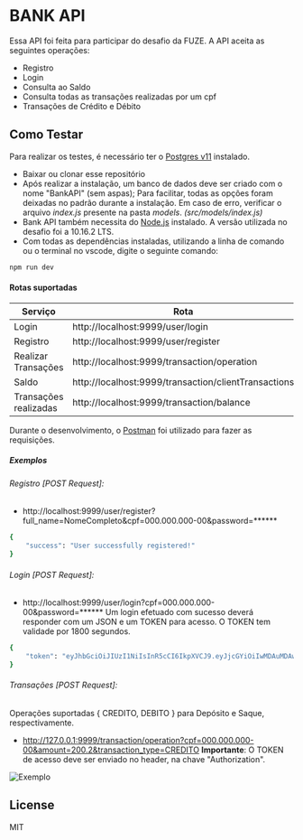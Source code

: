 # BANK API

Essa API foi feita para participar do desafio da FUZE.
A API aceita as seguintes operações:
  - Registro
  - Login
  - Consulta ao Saldo
  - Consulta todas as transações realizadas por um cpf
  - Transações de Crédito e Débito

## Como Testar 

Para realizar os testes, é necessário ter o [Postgres v11](https://www.postgresql.org/download/) instalado. 
* Baixar ou clonar esse repositório
* Após realizar a instalação, um banco de dados deve ser criado com o nome "BankAPI" (sem aspas);
Para facilitar, todas as opções foram deixadas no padrão durante a instalação. Em caso de erro, verificar o arquivo *index.js* presente na pasta *models*. *(src/models/index.js)*
* Bank API também necessita do [Node.js](https://nodejs.org/) instalado. A versão utilizada no desafio foi a 10.16.2 LTS.
* Com todas as dependências instaladas, utilizando a linha de comando ou o terminal no vscode, digite o seguinte comando:
```sh
npm run dev
```

#### Rotas suportadas


| Serviço | Rota |
| ------ | ------ |
| Login | http://localhost:9999/user/login |
| Registro | http://localhost:9999/user/register |
| Realizar Transações | http://localhost:9999/transaction/operation |
| Saldo | http://localhost:9999/transaction/clientTransactions |
| Transações realizadas | http://localhost:9999/transaction/balance|

Durante o desenvolvimento, o [Postman](https://www.getpostman.com/) foi utilizado para fazer as requisições.

##### Exemplos

###### Registro [POST Request]: 
* http://localhost:9999/user/register?full_name=NomeCompleto&cpf=000.000.000-00&password=******

```sh
{
    "success": "User successfully registered!"
}
```

###### Login [POST Request]:
* http://localhost:9999/user/login?cpf=000.000.000-00&password=******
Um login efetuado com sucesso deverá responder com um JSON e um TOKEN para acesso. O TOKEN tem validade por 1800 segundos.

```sh
{
    "token": "eyJhbGciOiJIUzI1NiIsInR5cCI6IkpXVCJ9.eyJjcGYiOiIwMDAuMDAwLjAwMC0wMSIsImlhdCI6MTU2NTMyODEyNSwiZXhwIjoxNTY1MzI5OTI1fQ.oRljCtcmueAq1dgivpeNK82ljoJSrt24l-7SuBtkUoc"
}
```
###### Transações [POST Request]:

Operações suportadas { CREDITO, DEBITO } para Depósito e Saque, respectivamente.
* http://127.0.0.1:9999/transaction/operation?cpf=000.000.000-00&amount=200.2&transaction_type=CREDITO
__Importante__: O TOKEN de acesso deve ser enviado no header, na chave "Authorization".

![Exemplo](https://i.imgur.com/P8Yt6bt.png)

License
----

MIT
